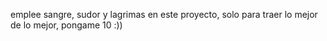 emplee sangre, sudor y lagrimas en este proyecto, solo para traer lo mejor de lo mejor, pongame 10 :))
